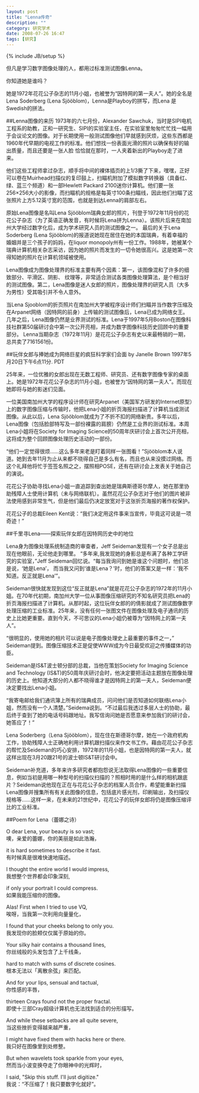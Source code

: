 ```yaml
---
layout: post
title: "Lenna传奇"
description: ""
category: 研究学术
date: 2008-07-26 16:47
tags: [研究]
---
```

{% include JB/setup %}

但凡是学习数字图像处理的人，都用过标准测试图像Lenna。

你知道她是谁吗？
她是1972年花花公子杂志的11月小姐，也被誉为“因特网的第一夫人”。她的全名是Lena Soderberg (Lena Sjööblom)，Lenna是Playboy的拼写，而Lena 是Swedish的拼法。

##Lenna图像的来历1973年的六七月份，Alexander Sawchuk，当时是SIPI电机工程系的助教，正和一研究生、SIPI的实验室主任，在实验室里匆匆忙忙找一幅用于会议论文的图像。对于长期使用一般测试图像他们早就感到厌烦，这些东西都是1960年代早期的电视工作的标准。他们想找一份表面光滑的照片以确保有好的输出质量，而且还要是一张人脸恰恰就在那时，一人夹着新出的Playboy走了进来。
他们这些工程师拿过杂志，顺手将中间的裸体插页的上1/3撕了下来，嘿嘿，正好可以卷在Muirhead扫描仪的复印鼓上，扫瞄机附加了模拟数字转换器（具备红、绿、蓝三个频道）和一部Hewlett Packard 2100迷你计算机。他们要一张256×256大小的影像，而扫瞄机的规格是每英寸100条扫瞄线，因此他们扫瞄了这张照片上方5.12英寸宽的范围，也就是到达Lenna的肩部左右。
原始Lena图像是名叫Lena Sjööblom瑞典女郎的照片，刊登于1972年11月份的花花公子杂志（为了英语正确发音，有时候将Lena拼为Lenna）。该照片后来在南加州大学经过数字化后，成为学术研究人员的测试图像之一。最后的关于Lena Soderberg (Lena Sjööblom)的报道说她现在居住在她的本国瑞典，有着幸福的婚姻并是三个孩子的妈妈，在liquor monopoly州有一份工作。1988年，她被某个瑞典计算机相关杂志采访，因为她的照片而发生的一切令她很高兴。这是她第一次得知她的照片在计算机领域被使用。
Lena图像成为图像处理界的标准主要有两个因素：第一，该图像混和了许多的细致部分、平滑区、阴影、 纹理等，非常适合测试各类图像处理算法，是个相当好的测试图像。第二，Lena图像是迷人女郎的照片，图像处理界的研究人员（大多为男性）受其吸引并不令人意外。
当Lena Sjooblom的折页照片在南加州大学被程序设计师们扫瞄并当作数字压缩及在Arpanet网络（因特网的前身）上传输的测试图像后，Lena已成为网络女王。几年之后，Lena图像仍然是业界测试的标准。Lena于1997年5月Boston在图像科技社群第50届研讨会中第一次公开亮相，并成为数字图像科技历史回顾中的重要部分。Lenna当期杂志（1972年11月）是花花公子杂志有史以来最畅销的一期，总共卖了7161561份。##玩伴女郎与捧她成为网络巨星的疯狂科学家们会面by Janelle Brown  1997年5月20日下午6点11分. PDT 25年来，一位优雅的女郎出现在无数工程师、研究员、还有数字图像专家的桌面上。她是1972年花花公子杂志的11月小姐，也被誉为“因特网的第一夫人”。而现在她即将与她的影迷们见面。
一位美国南加州大学的程序设计师在研究Arpanet（美国军方研发的Internet原型）上的数字图像压缩与传输时，他把Lena小姐的折页海报扫描进了计算机当成测试图像。从此以后，Lena Sjööblom就成为了不折不扣的网络新贵。多年以后，Lena图像（包括脸部特写及一部份裸露的肩膀）仍然是工业界的测试标准。本周Lena小姐将在Society for Imaging Science的50周年庆研讨会上首次公开亮相，这将成为整个回顾图像处理历史活动的一部份。
“他们一定觉得很烦……这么多年来老是盯着同样一张图看！”Sjööblom本人说道。她到去年11月为止从来都不晓得自己是多么有名，而且也从来没摸过网络。而这个礼拜他将忙于签签名照之之，摆照相POSE，还有在研讨会上发表关于她自己的演说。
花花公子协助寻找Lena小姐一直追踪到查出她是瑞典斯德哥尔摩人，她在那里协助残障人士使用计算机（未与网络联机）。虽然花花公子杂志对于他们的图片被非法使用感到非常生气，但是他们最后仍决定放宽对于这张折页海报的著作权保护。
花花公子的总裁Eileen Kent说：“我们决定用这件事来当宣传，毕竟这可说是一项奇迹！”##千里寻Lena——探索玩伴女郎在因特网历史中的地位Lena身为图像处理系统制造商的审查者，Jeff Seideman发现有一个女子总是出现在他眼前，无论他走到哪里。“多年来,我发现她的身影总是布满了各种工学研究的实验室，”Jeff Seideman回忆说。“每当我询问到她是谁这个问题时，他们总是说，‘她是Lena’， 而当我又问到‘谁是Lena？’时，他们的答案又是一样：‘我不知道。反正就是Lena’”。
Seideman很快就发现到这位“反正就是Lena”就是花花公子杂志的1972年的11月小姐。在70年代初期，南加州大学一位从事图像压缩研究的不知名研究员把Lena的折页海报扫描进了计算机。从那时起，这位玩伴女郎的的倩影就成了测试图像数字处理压缩的工业标准。25年来，没有任何一张图文件在图像处理及电子通讯的历史上比她更重要。直到今天，不可思议的Lena小姐仍被尊为“因特网上的第一夫人”。
“很明显的，使用她的相片可以说是电子图像处理史上最重要的事件之一，” Seideman提到。图像压缩技术正是促使WWW成为今日最受欢迎之传播媒体的功臣。
Seideman是IS&T波士顿分部的总裁，当他在策划Society for Imaging Science and Technology (IS&T)的50周年庆研讨会时，他决定要把活动主题放在图像处理的历史上。他知道大部分的人都不晓得谁才是因特网上的第一夫人，Seideman便决定要找出Lena小姐。
“我寄电邮给我们通讯簿上所有的瑞典成员，问问他们是否知道如何联络Lena小姐，然而没有一个人清楚。”Seidema说到。“不过最后我透过多层人士的协助，最后终于查到了她的电话号码跟地址。我写信询问她是否愿意来参加我们的研讨会，她答应了！”
Lena Soderberg（Lena Sjööblom），现在住在斯德哥尔摩，她在一个政府机构工作，协助残障人士正确地利用计算机跟扫描仪来作文书工作。藉由花花公子杂志的帮忙及Seideman的巧心安排，1972年的11月小姐，也是因特网的第一夫人，就这样出现在3月20跟21号的波士顿IS&T研讨会中。
Seideman补充道，多年来许多研究者都抱怨说无法取得Lena图像的一些重要信息，例如当初是用哪一种型号的扫描仪扫描的？照相时用的是什么样的相机跟底片？Seideman说他现在正在与花花公子杂志的档案人员合作，希望能重新扫描Lena图像并搜集所有有关此图像的信息，包括底片感光剂，印刷输出，及扫描仪规格等……这样一来，在未来的21世纪中，花花公子的玩伴女郎将仍是图像压缩评比的工业标准。##Poem for Lena（蕾娜之诗）
O dear Lena, your beauty is so vast;    噢，亲爱的蕾娜，你的美丽是如此浩瀚，   

it is hard sometimes to describe it fast.    有时候真是很难快速地描述。 I thought the entire world I would impress,    
我想整个世界都会印象深刻,

if only your portrait I could compress.    如果我能压缩你的图像。   Alas! First when I tried to use VQ,   唉呀，当我第一次利用向量量化， 
I found that your cheeks belong to only you.    
我发现你的脸颊仅仅属于原始的你。  Your silky hair contains a thousand lines,    你丝绒般的头发包含了上千线条，

hard to match with sums of discrete cosines.    根本无法以「离散余弦」来匹配。 And for your lips, sensual and tactual,  你性感的丰唇，
thirteen Crays found not the proper fractal.     即使十三部Cray超级计算机也无法找到适合的分形描写。 
And while these setbacks are all quite severe,    当这些挫折变得越来越严重，
I might have fixed them with hacks here or there.      我只好在图像里到处修整。 
But when wavelets took sparkle from your eyes,    
然而当小波变换夺走了你眼神中的光辉时， I said, "Skip this stuff. I'll just digitize."       我说：“不压缩了！我只要数字化就好”。 
